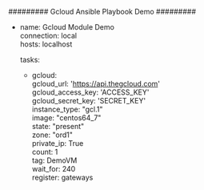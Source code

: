 
######### Gcloud Ansible Playbook Demo #########  

- name: Gcloud Module Demo  
  connection: local  
  hosts: localhost  
  
  tasks:  
  - gcloud:  
      gcloud_url: 'https://api.thegcloud.com'  
      gcloud_access_key: 'ACCESS_KEY'  
      gcloud_secret_key: 'SECRET_KEY'  
      instance_type: "gcl.1"  
      image: "centos64_7"  
      state: "present"  
      zone: "ord1"  
      private_ip: True  
      count: 1  
      tag: DemoVM  
      wait_for: 240  
    register: gateways  